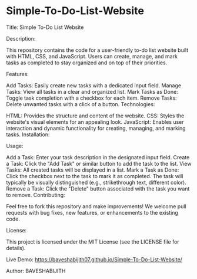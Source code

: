 # Simple-To-Do-List-Website
Title: Simple To-Do List Website

Description:

This repository contains the code for a user-friendly to-do list website built with HTML, CSS, and JavaScript. Users can create, manage, and mark tasks as completed to stay organized and on top of their priorities.

Features:

Add Tasks: Easily create new tasks with a dedicated input field.
Manage Tasks: View all tasks in a clear and organized list.
Mark Tasks as Done: Toggle task completion with a checkbox for each item.
Remove Tasks: Delete unwanted tasks with a click of a button.
Technologies:

HTML: Provides the structure and content of the website.
CSS: Styles the website's visual elements for an appealing look.
JavaScript: Enables user interaction and dynamic functionality for creating, managing, and marking tasks.
Installation:

Usage:

Add a Task: Enter your task description in the designated input field.
Create a Task: Click the "Add Task" or similar button to add the task to the list.
View Tasks: All created tasks will be displayed in a list.
Mark a Task as Done: Click the checkbox next to the task to mark it as completed. The task will typically be visually distinguished (e.g., strikethrough text, different color).
Remove a Task: Click the "Delete" button associated with the task you want to remove.
Contributing:

Feel free to fork this repository and make improvements! We welcome pull requests with bug fixes, new features, or enhancements to the existing code.

License:

This project is licensed under the MIT License (see the LICENSE file for details).

Live Demo: https://baveshabijith07.github.io/Simple-To-Do-List-Website/

Author: BAVESHABIJITH

